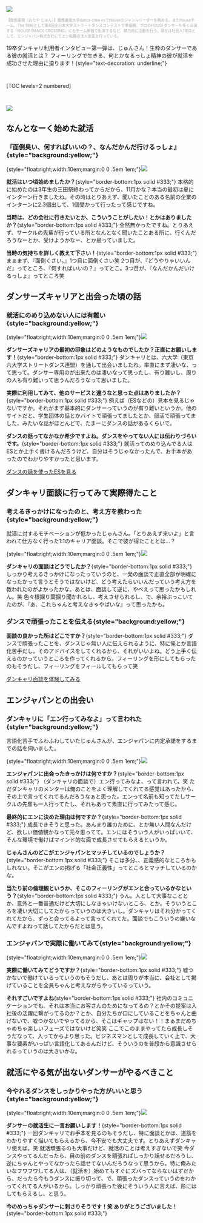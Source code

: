 ![](/img/news/21/1.jpg)

<div style="font-size:.7em;color:#aaaaaa;">【御旅屋潤（おたや じゅん）】慶應義塾大学dance crew esでHouseのジャンルリーダーを務める。またHouseチーム、The 1996として第4回全日本大学ストリートダンスコンテストで準優勝、プロのHOUSEダンサーも多く出演する『HOUSE DANCE CROSSING』にもチーム単独で出演するなど、精力的に活動を行う。現在は社会人1年目として、エンジャパン株式会社にてエン転職の法人営業を行っている。</div>

19卒ダンキャリ利用者インタビュー第一弾は、じゅんさん！生粋のダンサーである彼の就活とは？
フィーリングで生きる、何とかなるっしょ精神の彼が就活を成功させた理由に迫ります！{style="text-decoration: underline;"}

<div style="margin: 3em 0;">

[TOC levels=2 numbered]

</div>

![](/img/news/21/2.jpg)

## なんとなーく始めた就活

### 『面倒臭い、何すればいいの？、なんだかんだ行けるっしょ』{style="background:yellow;"}

{style="float:right;width:10em;margin:0 0 .5em 1em;"}![](/img/news/21/3.jpg)

**就活はいつ頃始めましたか？**{style="border-bottom:1px solid #333;"}
本格的に始めたのは3年生の三田祭終わってからだから、11月かな？本当の最初は夏にインターン行きましたね。その時はとりあえず、聞いたことのある名前の企業のインターンに2.3個出して、1個受かって行ったって感じですね。

**当時は、どの会社に行きたいとか、こういうことがしたい！とかはありましたか？**{style="border-bottom:1px solid #333;"}
全然無かったですね。とりあえず、サークルの先輩が行っている所となんとなく聞いたことある所に、行くんだろうなーとか、受けようかなー、とか思っていました。

**当時の気持ちを詳しく教えて下さい！**{style="border-bottom:1px solid #333;"}
まぁまず、『面倒くさい。』1つ目に面倒くさい笑 2つ目が、『どうやりゃいいんだ』ってところ、『何すればいいの？』ってとこ。3つ目が、『なんだかんだいけるっしょ』ってところ笑

## ダンサーズキャリアと出会った頃の話

### 就活にのめり込めない人には有難い{style="background:yellow;"}

{style="float:right;width:10em;margin:0 0 .5em 1em;"}![](/img/news/21/4.jpg)

**ダンサーズキャリアの最初の印象はどのようなものでしたか？正直にお願いします！**{style="border-bottom:1px solid #333;"}
ダンキャリとは、六大学（東京六大学ストリートダンス連盟）を通して出会いましたね。率直にまず凄いな、って思って。ダンサー専用のが出来たのは凄いなって思ったし、有り難いし、周りの人も有り難いって思うんだろうなって思いました。

**実際に利用してみて、他のサービスと違うなと思った点はありましたか？**{style="border-bottom:1px solid #333;"}
例えば（ESなどの）見本を見るじゃないですか。それがまず基本的にダンサーっていうのが有り難いというか。他のサイトだと、学生団体の話とかバイトで頑張ってましたとか、部活で頑張ってました、みたいな話がほとんどで、たまーにダンスの話があるくらいで。

**ダンスの話ってなかなか希少ですよね。ダンスをやってない人には伝わりづらいです。**{style="border-bottom:1px solid #333;"}
就活ってのめり込んでる人はESとか上手く書けるんだろうけど、自分はそうじゃなかったんで、お手本があったのでわかりやすかったと思います。

<a href="/experiences?all&sort=0" class="button button--accent">
<span class="button__text">ダンスの話を使ったESを見る</span><i class="button__icon fas fa-arrow-right"></i>
</a>

## ダンキャリ面談に行ってみて実際得たこと

### 考えるきっかけになったのと、考え方を教わった{style="background:yellow;"}

就活に対するモチベーションが低かったじゅんさん。「とりあえず来いよ」と言われて仕方なく行った1:1のキャリア面談。そこで彼が得たこととは…？

{style="float:right;width:10em;margin:0 0 .5em 1em;"}![](/img/news/21/5.jpg)

**ダンキャリの面談はどうでしたか？**{style="border-bottom:1px solid #333;"}
しっかり考えるきっかけになったっていうのと、一発の面談で正直全部が明確になったかって言うとそうではないけど、どう考えたらいいんだっていう考え方を教われたのがよかったかな。あとは、面談して逆に、やべえって思ったかもしれん。笑 色々根掘り葉掘り聞かれるし、考えさせられるし、で、余裕ぶっこいてたのが、『あ、これちゃんと考えなきゃやばいな』って思ったかも。

### ダンスで頑張ったことを伝える{style="background:yellow;"}

**面談の良かった所はどこですか？**{style="border-bottom:1px solid #333;"}
ダンスで頑張ったことを、ダンスじゃ無い人に伝えられるように、特に俺とか言語化苦手だし。そのアドバイスをしてくれるから、それがいいよね。どう上手く伝えるのかっていうところを作ってくれるから。フィーリングを形にしてもらったのもそうだし、フィーリングをフィールしてもらって笑

<a href="/mentors" class="button button--accent">
<span class="button__text">ダンキャリ面談を体験してみる</span><i class="button__icon fas fa-arrow-right"></i>
</a>

## エンジャパンとの出会い

### ダンキャリに「エン行ってみなよ」って言われた{style="background:yellow;"}

言語化苦手でふわふわしていたじゅんさんが、エンジャパンに内定承諾をするまでの話を伺いました。

{style="float:right;width:10em;margin:0 0 .5em 1em;"}![](/img/news/21/6.jpg)

**エンジャパンに出会ったきっかけは何ですか？**{style="border-bottom:1px solid #333;"}
（ダンキャリの面談で）エン行ってみなよ、って言われて。笑 ただダンキャリのメンターは俺のことをよく理解してくれてる感覚はあったから、その上で言ってくれてるんだろうなぁと思った。エンって名前も知ってたしサークルの先輩も一人行ってたし、それもあって素直に行ってみたって感じ。

**最終的にエンに決めた理由は何ですか？**{style="border-bottom:1px solid #333;"}
成長できそうと思った。あんまり誰のために、とか無い人間なんだけど、欲しい価値観かなって元々思ってて。エンにはそういう人がいっぱいいて、そんな環境で働けばマインド的な面で成長させてもらえるというか。

**じゅんさんのどこがエンジャパンとマッチしているのでしょうか？**{style="border-bottom:1px solid #333;"}
そこは多分、、正義感的なところかもしれない。そこがエンの掲げる「社会正義性」ってところとマッチしているのかな。

**当たり前の倫理観というか、そこのフィーリングがエンと合っているかなという？**{style="border-bottom:1px solid #333;"}
うん。人として大事なこととか、意外と一番普通だけど大切にしなきゃいけないところ、とか。そういうところを凄い大切にしてたからっていうのは大きいし。ダンキャリはそれ分かってくれてたから、ずっと合ってるよって言ってくれてた。面談でもこういうの嫌いなんですよねって話してたからだとは思う。

### エンジャパンで実際に働いてみて{style="background:yellow;"}

{style="float:right;width:10em;margin:0 0 .5em 1em;"}![](/img/news/21/7.jpg)

**実際に働いてみてどうですか？**{style="border-bottom:1px solid #333;"}
嘘つかないで働けているっていうのもそうだし、あとは周りが本当に、会社として掲げていることを全員ちゃんと考えながらやっているっていう。

**それすごいですよね**{style="border-bottom:1px solid #333;"}
社内のコミュニケーションでも、それは本当にお客さんのためになってるの？とかその提案は入社後の活躍に繋がってるのか？とか、自分たちが口にしていることをちゃんと曲げないで、嘘つかないでやってるから、そこはギャップはない！！まぁまだめちゃめちゃ楽しいフェーズではないけど笑笑 ここでこのままやってたら成長しそうだなって、入ってからより思った。ビジネスマンとして成長していく上で、大事な要素がいっぱい言語化してあるんだけど、そういうのを普段から意識させられるっていうのは大きいかな。

## 就活にやる気が出ないダンサーがやるべきこと

### 今やれるダンスをしっかりやった方がいいと思う{style="background:yellow;"}

{style="float:right;width:10em;margin:0 0 .5em 1em;"}![](/img/news/21/8.jpg)

**ダンサーの就活生に一言お願いします！**{style="border-bottom:1px solid #333;"}
一回ダンキャリでお手本を見るのもそうだし、特に面談とかは、道筋をわかりやすく描いてもらえるから、今不安でも大丈夫です。とりあえずダンキャリ使えば。笑 就活頑張るのも大事だけど、就活のことは考えすぎないで笑 今ダンスやってるんだったら、目の前のダンスを頑張ればしっかり話せるだろうし、逆にちゃんとやってなかったら話せてないんだろうなって思うから。特に俺みたいなフワフワしてる人は、（就活を）始めてもすぐにズバってならないはずだから、だったら今もうダンスに振り切って、で、頑張ったダンスっていうのをわかってくれてる人がいるから。しっかり頑張った後にそういう人に言えば、形にはしてもらえるし、と思う。

**今のめっちゃダンサーに刺さりそうです！笑 ありがとうございました！**{style="border-bottom:1px solid #333;"}